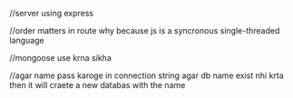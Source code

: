 //server using express

//order matters in route why because js is a syncronous single-threaded language

//mongoose use krna sikha 

//agar name pass karoge in connection string agar db name exist nhi krta then it will craete a new databas with the name



